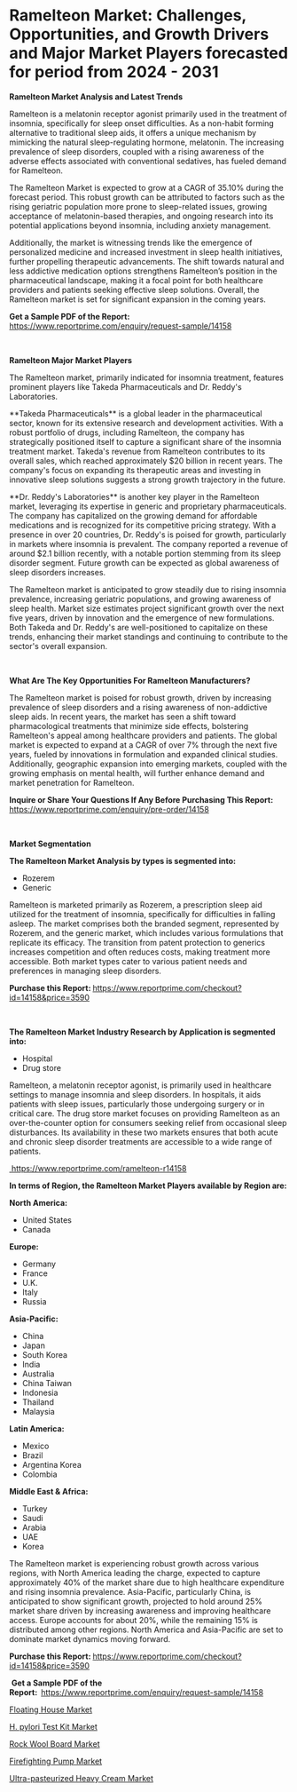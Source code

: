 <p><h1>Ramelteon Market: Challenges, Opportunities, and Growth Drivers and Major Market Players forecasted for period from 2024 - 2031</h1></p><p><strong>Ramelteon Market Analysis and Latest Trends</strong></p>
<p><p>Ramelteon is a melatonin receptor agonist primarily used in the treatment of insomnia, specifically for sleep onset difficulties. As a non-habit forming alternative to traditional sleep aids, it offers a unique mechanism by mimicking the natural sleep-regulating hormone, melatonin. The increasing prevalence of sleep disorders, coupled with a rising awareness of the adverse effects associated with conventional sedatives, has fueled demand for Ramelteon.</p><p>The Ramelteon Market is expected to grow at a CAGR of 35.10% during the forecast period. This robust growth can be attributed to factors such as the rising geriatric population more prone to sleep-related issues, growing acceptance of melatonin-based therapies, and ongoing research into its potential applications beyond insomnia, including anxiety management. </p><p>Additionally, the market is witnessing trends like the emergence of personalized medicine and increased investment in sleep health initiatives, further propelling therapeutic advancements. The shift towards natural and less addictive medication options strengthens Ramelteon’s position in the pharmaceutical landscape, making it a focal point for both healthcare providers and patients seeking effective sleep solutions. Overall, the Ramelteon market is set for significant expansion in the coming years.</p></p>
<p><strong>Get a Sample PDF of the Report:&nbsp;</strong> <a href="https://www.reportprime.com/enquiry/request-sample/14158">https://www.reportprime.com/enquiry/request-sample/14158</a></p>
<p>&nbsp;</p>
<p><strong>Ramelteon Major Market Players</strong></p>
<p><p>The Ramelteon market, primarily indicated for insomnia treatment, features prominent players like Takeda Pharmaceuticals and Dr. Reddy's Laboratories. </p><p>**Takeda Pharmaceuticals** is a global leader in the pharmaceutical sector, known for its extensive research and development activities. With a robust portfolio of drugs, including Ramelteon, the company has strategically positioned itself to capture a significant share of the insomnia treatment market. Takeda's revenue from Ramelteon contributes to its overall sales, which reached approximately $20 billion in recent years. The company's focus on expanding its therapeutic areas and investing in innovative sleep solutions suggests a strong growth trajectory in the future.</p><p>**Dr. Reddy's Laboratories** is another key player in the Ramelteon market, leveraging its expertise in generic and proprietary pharmaceuticals. The company has capitalized on the growing demand for affordable medications and is recognized for its competitive pricing strategy. With a presence in over 20 countries, Dr. Reddy's is poised for growth, particularly in markets where insomnia is prevalent. The company reported a revenue of around $2.1 billion recently, with a notable portion stemming from its sleep disorder segment. Future growth can be expected as global awareness of sleep disorders increases.</p><p>The Ramelteon market is anticipated to grow steadily due to rising insomnia prevalence, increasing geriatric populations, and growing awareness of sleep health. Market size estimates project significant growth over the next five years, driven by innovation and the emergence of new formulations. Both Takeda and Dr. Reddy's are well-positioned to capitalize on these trends, enhancing their market standings and continuing to contribute to the sector's overall expansion.</p></p>
<p>&nbsp;</p>
<p><strong>What Are The Key Opportunities For Ramelteon Manufacturers?</strong></p>
<p><p>The Ramelteon market is poised for robust growth, driven by increasing prevalence of sleep disorders and a rising awareness of non-addictive sleep aids. In recent years, the market has seen a shift toward pharmacological treatments that minimize side effects, bolstering Ramelteon's appeal among healthcare providers and patients. The global market is expected to expand at a CAGR of over 7% through the next five years, fueled by innovations in formulation and expanded clinical studies. Additionally, geographic expansion into emerging markets, coupled with the growing emphasis on mental health, will further enhance demand and market penetration for Ramelteon.</p></p>
<p><strong>Inquire or Share Your Questions If Any Before Purchasing This Report:</strong> <a href="https://www.reportprime.com/enquiry/pre-order/14158">https://www.reportprime.com/enquiry/pre-order/14158</a></p>
<p>&nbsp;</p>
<p><strong>Market Segmentation</strong></p>
<p><strong>The Ramelteon Market Analysis by types is segmented into:</strong></p>
<p><ul><li>Rozerem</li><li>Generic</li></ul></p>
<p><p>Ramelteon is marketed primarily as Rozerem, a prescription sleep aid utilized for the treatment of insomnia, specifically for difficulties in falling asleep. The market comprises both the branded segment, represented by Rozerem, and the generic market, which includes various formulations that replicate its efficacy. The transition from patent protection to generics increases competition and often reduces costs, making treatment more accessible. Both market types cater to various patient needs and preferences in managing sleep disorders.</p></p>
<p><strong>Purchase this Report:&nbsp;</strong><a href="https://www.reportprime.com/checkout?id=14158&price=3590">https://www.reportprime.com/checkout?id=14158&price=3590</a></p>
<p>&nbsp;</p>
<p><strong>The Ramelteon Market Industry Research by Application is segmented into:</strong></p>
<p><ul><li>Hospital</li><li>Drug store</li></ul></p>
<p><p>Ramelteon, a melatonin receptor agonist, is primarily used in healthcare settings to manage insomnia and sleep disorders. In hospitals, it aids patients with sleep issues, particularly those undergoing surgery or in critical care. The drug store market focuses on providing Ramelteon as an over-the-counter option for consumers seeking relief from occasional sleep disturbances. Its availability in these two markets ensures that both acute and chronic sleep disorder treatments are accessible to a wide range of patients.</p></p>
<p><a href="https://www.reportprime.com/ramelteon-r14158">&nbsp;https://www.reportprime.com/ramelteon-r14158</a></p>
<p><strong>In terms of Region, the Ramelteon Market Players available by Region are:</strong></p>
<p>
    <p> <strong> North America: </strong>
        <ul>
            <li>United States</li>
            <li>Canada</li>
        </ul>
        </p> 
    <p> <strong> Europe: </strong>
        <ul>
            <li>Germany</li>
            <li>France</li>
            <li>U.K.</li>
            <li>Italy</li>
            <li>Russia</li>
        </ul>
        </p> 
    <p> <strong> Asia-Pacific: </strong>
        <ul>
            <li>China</li>
            <li>Japan</li>
            <li>South Korea</li>
            <li>India</li>
            <li>Australia</li>
            <li>China Taiwan</li>
            <li>Indonesia</li>
            <li>Thailand</li>
            <li>Malaysia</li>
        </ul>
        </p> 
    <p> <strong> Latin America: </strong>
        <ul>
            <li>Mexico</li>
            <li>Brazil</li>
            <li>Argentina Korea</li>
            <li>Colombia</li>
        </ul>
        </p> 
    <p> <strong> Middle East & Africa: </strong>
        <ul>
            <li>Turkey</li>
            <li>Saudi</li>
            <li>Arabia</li>
            <li>UAE</li>
            <li>Korea</li>
        </ul>
    </p>
    </p>
<p><p>The Ramelteon market is experiencing robust growth across various regions, with North America leading the charge, expected to capture approximately 40% of the market share due to high healthcare expenditure and rising insomnia prevalence. Asia-Pacific, particularly China, is anticipated to show significant growth, projected to hold around 25% market share driven by increasing awareness and improving healthcare access. Europe accounts for about 20%, while the remaining 15% is distributed among other regions. North America and Asia-Pacific are set to dominate market dynamics moving forward.</p></p>
<p><strong>Purchase this Report: </strong><a href="https://www.reportprime.com/checkout?id=14158&price=3590">https://www.reportprime.com/checkout?id=14158&price=3590</a></p>
<p>&nbsp;<strong>Get a Sample PDF of the Report:&nbsp;&nbsp;</strong><a href="https://www.reportprime.com/enquiry/request-sample/14158">https://www.reportprime.com/enquiry/request-sample/14158</a></p>
<p><strong></strong></p>
<p><p><a href="https://github.com/lylyparadise/Market-Research-Report-List-5/blob/main/floating-house-market.md">Floating House Market</a></p><p><a href="https://medium.com/@paaboudi9k/global-h-pylori-test-kit-industry-research-report-competitive-landscape-market-size-regional-8a9ae47db753">H. pylori Test Kit Market</a></p><p><a href="https://issuu.com/reportprime-2/docs/rock-wool-board-market-size-2030.pp_da8fa820f7179d">Rock Wool Board Market</a></p><p><a href="https://www.linkedin.com/pulse/firefighting-pump-market-indicators-size-regional-breakdown-muwde?trackingId=stMfFnMZSb%2Bz8l4HBotJ%2FQ%3D%3D">Firefighting Pump Market</a></p><p><a href="https://medium.com/@paaboudi9k/the-market-for-ultra-pasteurized-heavy-cream-market-is-examined-in-this-report-along-with-the-2aca331e1873">Ultra-pasteurized Heavy Cream Market</a></p></p>